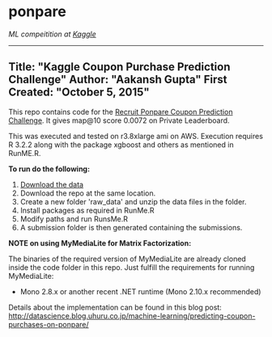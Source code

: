 ponpare
===============================
*ML compeitition at [Kaggle](https://www.kaggle.com/c/coupon-purchase-prediction/overview)*

---
Title: "Kaggle Coupon Purchase Prediction Challenge"
Author: "Aakansh Gupta"
First Created: "October 5, 2015"
---

This repo contains code for the [Recruit Ponpare Coupon Prediction Challenge](https://www.kaggle.com/c/coupon-purchase-prediction/). It gives map@10 score 0.0072 on Private Leaderboard.


This was executed and tested on r3.8xlarge ami on AWS. Execution requires R 3.2.2 along with the package xgboost and others as mentioned in RunME.R.

**To run do the following:**

1. [Download the data](https://www.kaggle.com/c/coupon-purchase-prediction/data)
2. Download the repo at the same location.
3. Create a new folder 'raw_data' and unzip the data files in the folder.
4. Install packages as required in RunMe.R
5. Modify paths and run RunsMe.R
6. A submission folder is then generated containing the submissions.


**NOTE on using MyMediaLite for Matrix Factorization:**

The binaries of the required version of MyMediaLite are already cloned inside the code folder in this repo. Just fulfill the requirements for running MyMediaLite:
 - Mono 2.8.x or another recent .NET runtime (Mono 2.10.x recommended)
 

Details about the implementation can be found in this blog post: http://datascience.blog.uhuru.co.jp/machine-learning/predicting-coupon-purchases-on-ponpare/

